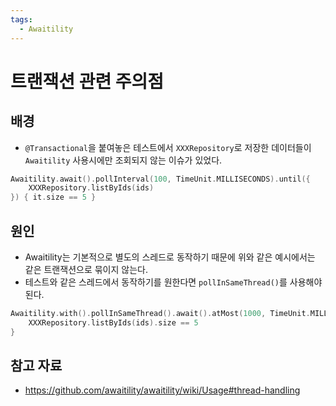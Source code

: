 ```yaml
---
tags:
  - Awaitility
---
```

# 트랜잭션 관련 주의점

## 배경

- `@Transactional`을 붙여놓은 테스트에서 `XXXRepository`로 저장한 데이터들이 `Awaitility` 사용시에만 조회되지 않는 이슈가 있었다.

```kotlin
Awaitility.await().pollInterval(100, TimeUnit.MILLISECONDS).until({
	XXXRepository.listByIds(ids)
}) { it.size == 5 }
```

## 원인

- Awaitility는 기본적으로 별도의 스레드로 동작하기 때문에 위와 같은 예시에서는 같은 트랜잭션으로 묶이지 않는다.
- 테스트와 같은 스레드에서 동작하기를 원한다면 `pollInSameThread()`를 사용해야 된다.

```kotlin
Awaitility.with().pollInSameThread().await().atMost(1000, TimeUnit.MILLISECONDS).until {
	XXXRepository.listByIds(ids).size == 5
}
```

## 참고 자료

- https://github.com/awaitility/awaitility/wiki/Usage#thread-handling